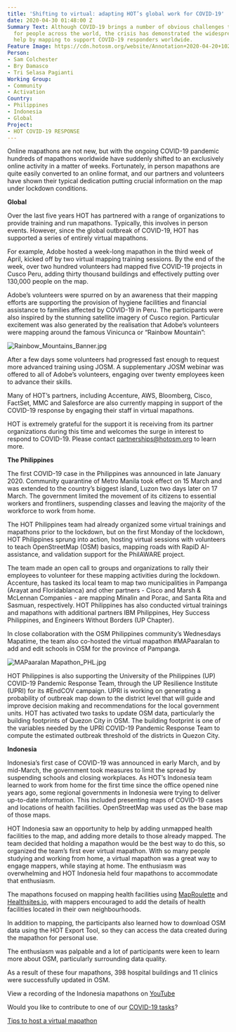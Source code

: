 ```yaml
---
title: 'Shifting to virtual: adapting HOT’s global work for COVID-19'
date: 2020-04-30 01:48:00 Z
Summary Text: Although COVID-19 brings a number of obvious challenges to daily life
  for people across the world, the crisis has demonstrated the widespread desire to
  help by mapping to support COVID-19 responders worldwide.
Feature Image: https://cdn.hotosm.org/website/Annotation+2020-04-20+102426.png
Person:
- Sam Colchester
- Bry Damasco
- Tri Selasa Pagianti
Working Group:
- Community
- Activation
Country:
- Philippines
- Indonesia
- Global
Project:
- HOT COVID-19 RESPONSE
---
```


Online mapathons are not new, but with the ongoing COVID-19 pandemic hundreds of mapathons worldwide have suddenly shifted to an exclusively online activity in a matter of weeks. Fortunately, in person mapathons are quite easily converted to an online format, and our partners and volunteers have shown their typical dedication putting crucial information on the map under lockdown conditions.

**Global**

Over the last five years HOT has partnered with a range of organizations to provide training and run mapathons. Typically, this involves in person events. However, since the global outbreak of COVID-19, HOT has supported a series of entirely virtual mapathons.

For example, Adobe hosted a week-long mapathon in the third week of April, kicked off by two virtual mapping training sessions. By the end of the week, over two hundred volunteers had mapped five COVID-19 projects in Cusco Peru, adding thirty thousand buildings and effectively putting over 130,000 people on the map.

Adobe’s volunteers were spurred on by an awareness that their mapping efforts are supporting the provision of hygiene facilities and financial assistance to families affected by COVID-19 in Peru. The participants were also inspired by the stunning satellite imagery of Cusco region. Particular excitement was also generated by the realisation that Adobe’s volunteers were mapping around the famous Vinicunca or “Rainbow Mountain”:

![Rainbow_Mountains_Banner.jpg](https://cdn.hotosm.org/website/Rainbow_Mountains_Banner.jpg)

After a few days some volunteers had progressed fast enough to request more advanced training using JOSM. A supplementary JOSM webinar was offered to all of Adobe’s volunteers, engaging over twenty employees keen to advance their skills.

Many of HOT’s partners, including Accenture, AWS, Bloomberg, Cisco, FactSet, MMC and Salesforce are also currently mapping in support of the COVID-19 response by engaging their staff in virtual mapathons.

HOT is extremely grateful for the support it is receiving from its partner organizations during this time and welcomes the surge in interest to respond to COVID-19. Please contact [partnerships@hotosm.org](mailto:partnerships@hotosm.org) to learn more.

**The Philippines**

The first COVID-19 case in the Philippines was announced in late January 2020. Community quarantine of Metro Manila took effect on 15 March and was extended to the country’s biggest island, Luzon two days later on 17 March. The government limited the movement of its citizens to essential workers and frontliners, suspending classes and leaving the majority of the workforce to work from home.

The HOT Philippines team had already organized some virtual trainings and mapathons prior to the lockdown, but on the first Monday of the lockdown, HOT Philippines sprung into action, hosting virtual sessions with volunteers to teach OpenStreetMap (OSM) basics, mapping roads with RapiD AI-assistance, and validation support for the PhilAWARE project.

The team made an open call to groups and organizations to rally their employees to volunteer for these mapping activities during the lockdown. Accenture, has tasked its local team to map two municipalities in Pampanga (Arayat and Floridablanca) and other partners - Cisco and Marsh & McLennan Companies - are mapping Minalin and Porac, and Santa Rita and Sasmuan, respectively. HOT Philippines has also conducted virtual trainings and mapathons with additional partners IBM Philippines, Hey Success Philippines, and Engineers Without Borders (UP Chapter).  

In close collaboration with  the OSM Philippines community’s Wednesdays Mapatime, the team also co-hosted the virtual mapathon #MAPaaralan to add and edit schools in OSM for the province of Pampanga.

![MAPaaralan Mapathon_PHL.jpg](https://cdn.hotosm.org/website/MAPaaralan+Mapathon_PHL.jpg)

HOT Philippines is also supporting the University of the Philippines (UP) COVID-19 Pandemic Response Team, through the UP Resilience Institute (UPRI) for its #EndCOV campaign. UPRI is working on generating a probability of outbreak map down to the district level that will guide and improve decision making and recommendations for the local government units. HOT has activated two tasks to update OSM data, particularly the building footprints of Quezon City in OSM. The building footprint is one of the variables needed by the UPRI COVID-19 Pandemic Response Team to compute the estimated outbreak threshold of the districts in Quezon City.

**Indonesia**

Indonesia’s first case of COVID-19 was announced in early March, and by mid-March, the government took measures to limit the spread by suspending schools and closing workplaces. As HOT’s Indonesia team learned to work from home for the first time since the office opened nine years ago, some regional governments in Indonesia were trying to deliver up-to-date information. This included presenting maps of COVID-19 cases and locations of health facilities. OpenStreetMap was used as the base map of those maps.

HOT Indonesia saw an opportunity to help by adding unmapped health facilities to the map, and adding more details to those already mapped. The team decided that holding a mapathon would be the best way to do this, so organized the team’s first ever virtual mapathon. With so many people studying and working from home, a virtual mapathon was a great way to engage mappers, while staying at home. The enthusiasm was overwhelming and HOT Indonesia held four mapathons to accommodate that enthusiasm.

The mapathons focused on mapping health facilities using [MapRoulette](https://maproulette.org/) and [Healthsites.io](https://healthsites.io/), with mappers encouraged to add the details of health facilities located in their own neighbourhoods.

In addition to mapping, the participants also learned how to download OSM data using the HOT Export Tool, so they can access the data created during the mapathon for personal use.

The enthusiasm was palpable and a lot of participants were keen to learn more about OSM, particularly surrounding data quality.

As a result of these four mapathons, 398 hospital buildings and 11 clinics were successfully updated in OSM.

View a recording of the Indonesia mapathons on [YouTube](https://www.youtube.com/channel/UCRqMbcsT9ummMvByc1BlsDQ)

Would you like to contribute to one of our [COVID-19 tasks](https://tasks.hotosm.org/contribute?difficulty=ALL&campaign=COVID-19)?

[Tips to host a virtual mapathon](https://docs.google.com/document/d/1Ta1wAyM8KLdOAP59_qFf1hhb8SHKXuLLodWD9KIiCTE/edit?usp=sharing)